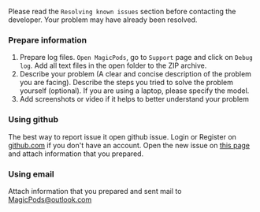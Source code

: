 Please read the `Resolving known issues` section before contacting the developer. Your problem may have already been resolved.

### Prepare information

1. Prepare log files. `Open MagicPods`, go to `Support` page and click on `Debug log`. Add all text files in the open folder to the ZIP archive.
2. Describe your problem (A clear and concise description of the problem you are facing). Describe the steps you tried to solve the problem yourself (optional). If you are using a laptop, please specify the model.
3. Add screenshots or video if it helps to better understand your problem

### Using github

The best way to report issue it open github issue. Login or Register on [github.com](https://github.com/) if you don't have an account. Open the new issue on [this page](https://github.com/steam3d/MagicPods-Windows/issues) and attach information that you prepared. 

### Using email

Attach information that you prepared and sent mail to [MagicPods@outlook.com](mailto:MagicPods@outlook.com)